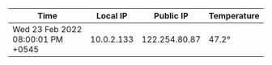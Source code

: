 | Time     | Local IP | Public IP | Temperature |
| ----------- | ----------- | ----------- | ----------- |
| Wed 23 Feb 2022 08:00:01 PM +0545      | 10.0.2.133     | 122.254.80.87  | 47.2° |
